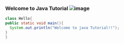 ### Welcome to Java Tutorial ![image](https://github.com/mochi-vidhi/Java/assets/148563893/7e0a53ba-7afd-4f6f-9759-48e95ce4fad9)


```java
class Hello{
public static void main(){
  System.out.println("Welcome to java Tutorial!!");
}
}
